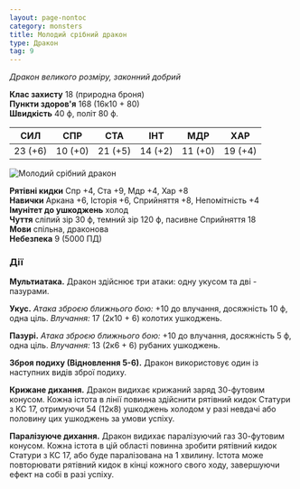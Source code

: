 ```yaml
---
layout: page-nontoc
category: monsters
title: Молодий срібний дракон
type: Дракон
tag: 9
---
```


_Дракон великого розміру, законний добрий_

**Клас захисту** 18 (природна броня)    
**Пункти здоров'я** 168 (16к10 + 80)    
**Швидкість** 40 ф, політ 80 ф.

| СИЛ     | СПР     | СТА     | ІНТ     | МДР     | ХАР     |
| ------- | ------- | ------- | ------- | ------- | ------- |
| 23 (+6) | 10 (+0) | 21 (+5) | 14 (+2) | 11 (+0) | 19 (+4) |

![Молодий срібний дракон](https://www.dndbeyond.com/avatars/thumbnails/30782/723/1000/1000/638061973158522915.png)

**Рятівні кидки** Спр +4, Ста +9, Мдр +4, Хар +8    
**Навички** Аркана +6, Історія +6, Сприйняття +8, Непомітність +4    
**Імунітет до ушкоджень** холод    
**Чуття** сліпий зір 30 ф, темний зір 120 ф, пасивне Сприйняття 18    
**Мови** спільна, драконова    
**Небезпека** 9 (5000 ПД)

### Дії
**Мультиатака.** Дракон здійснює три атаки: одну укусом та дві - пазурами.    

**Укус.** _Атака зброєю ближнього бою:_ +10 до влучання, досяжність 10 ф, одна ціль. _Влучання:_ 17 (2к10 + 6) колотих ушкоджень.    

**Пазурі.** _Атака зброєю ближнього бою:_ +10 до влучання, досяжність 5 ф, одна ціль. _Влучання:_ 13 (2к6 + 6) рубаних ушкоджень.    

**Зброя подиху (Відновлення 5-6).** Дракон використовує один із наступних видів зброї подиху.    

**Крижане дихання.** Дракон видихає крижаний заряд 30-футовим конусом. Кожна істота в лінії повинна здійснити рятівний кидок Статури з КС 17, отримуючи 54 (12к8) ушкоджень холодом у разі невдачі або половину цих ушкоджень за умови успіху.    

**Паралізуюче дихання.** Дракон видихає паралізуючий газ 30-футовим конусом. Кожна істота в цій області повинна зробити рятівний кидок Статури з КС 17, або буде паралізована на 1 хвилину. Істота може повторювати рятівний кидок в кінці кожного свого ходу, завершуючи ефект на собі в разі успіху.
